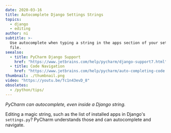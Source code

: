 ```yaml
---
date: 2020-03-16
title: Autocomplete Django Settings Strings
topics:
  - django
  - editing
author: ni
subtitle: >-
  Use autocomplete when typing a string in the apps section of your settings
  file.
seealso:
  - title: PyCharm Django Support
    href: "https://www.jetbrains.com/help/pycharm/django-support7.html"
  - title: Code Navigation
    href: "https://www.jetbrains.com/help/pycharm/auto-completing-code.html"
thumbnail: ./thumbnail.png
video: "https://youtu.be/Tc1n43evD_8"
obsoletes:
  - /python/tips/
---
```


_PyCharm can autocomplete, even inside a Django string._

Editing a magic string, such as the list of installed apps in Django's `settings.py`? PyCharm understands those and can autocomplete and navigate.
